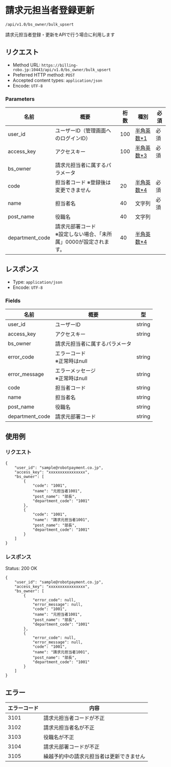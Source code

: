 # 請求元担当者登録更新

`/api/v1.0/bs_owner/bulk_upsert`

請求元担当者登録・更新をAPIで行う場合に利用します

## リクエスト
- Method URL: `https://billing-robo.jp:10443/api/v1.0/bs_owner/bulk_upsert`
- Preferred HTTP method: `POST`
- Accepted content types: `application/json`
- Encode: `UTF-8`

### Parameters

| 名前            | 概要                                                                  | 桁数 | 種別                               | 必須 |
| --------------- | --------------------------------------------------------------------- | ---- | ---------------------------------- | ---- |
| user_id         | ユーザーID（管理画面へのログインID）                                  | 100  | [半角英数\*1](/README.md#種別注釈) | 必須 |
| access_key      | アクセスキー                                                          | 100  | [半角英数\*3](/README.md#種別注釈) | 必須 |
| bs_owner        | 請求元担当者に属するパラメータ                                        |      |                                    |      |
| code            | 担当者コード  ※登録後は変更できません                                 | 20   | [半角英数\*4](/README.md#種別注釈) | 必須 |
| name            | 担当者名                                                              | 40   | 文字列                             | 必須 |
| post_name       | 役職名                                                                | 40   | 文字列                             |      |
| department_code | 請求元部署コード <br> ※設定しない場合、「未所属」0000が設定されます。 | 40   | [半角英数\*4](/README.md#種別注釈) |      |


## レスポンス

- Type: `application/json`
- Encode: `UTF-8`

### Fields

| 名前            | 概要                                | 型     |
| --------------- | ----------------------------------- | ------ |
| user_id         | ユーザーID                          | string |
| access_key      | アクセスキー                        | string |
| bs_owner        | 請求元担当者に属するパラメータ      |        |
| error_code      | エラーコード <br> ※正常時はnull     | string |
| error_message   | エラーメッセージ <br> ※正常時はnull | string |
| code            | 担当者コード                        | string |
| name            | 担当者名                            | string |
| post_name       | 役職名                              | string |
| department_code | 請求元部署コード                    | string |


## 使用例

### リクエスト

```
{
    "user_id": "sample@robotpayment.co.jp",
    "access_key": "xxxxxxxxxxxxxxxx",
    "bs_owner": [
        {
            "code": "1001",
            "name": "元担当者1001",
            "post_name": "部長",
            "department_code": "1001"
        },
        {
            "code": "1001",
            "name": "請求元担当者1001",
            "post_name": "部長",
            "department_code": "1001"
        }
    ]
}
```

### レスポンス

Status: 200 OK

```
{
    "user_id": "sample@robotpayment.co.jp",
    "access_key": "xxxxxxxxxxxxxxxx",
    "bs_owner": [
        {
            "error_code": null,
            "error_message": null,
            "code": "1001",
            "name": "元担当者1001",
            "post_name": "部長",
            "department_code": "1001"
        },
        {
            "error_code": null,
            "error_message": null,
            "code": "1001",
            "name": "請求元担当者1001",
            "post_name": "部長",
            "department_code": "1001"
        }
    ]
}
```

## エラー

| エラーコード | 内容                                     |
| ------------ | ---------------------------------------- |
| 3101         | 請求元担当者コードが不正                 |
| 3102         | 請求元担当者名が不正                     |
| 3103         | 役職名が不正                             |
| 3104         | 請求元部署コードが不正                   |
| 3105         | 繰越予約中の請求元担当者は更新できません |
